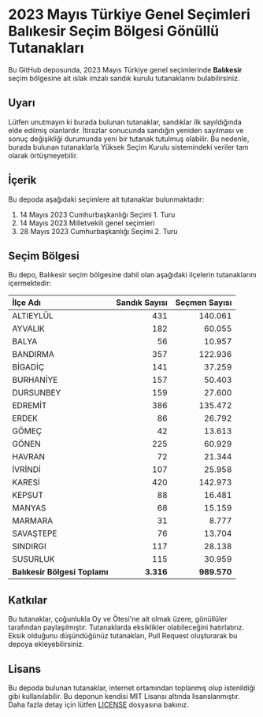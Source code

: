 # 2023 Mayıs Türkiye Genel Seçimleri Balıkesir Seçim Bölgesi Gönüllü Tutanakları

Bu GitHub deposunda, 2023 Mayıs Türkiye genel seçimlerinde **Balıkesir** seçim bölgesine ait ıslak imzalı sandık kurulu tutanaklarını bulabilirsiniz.

## Uyarı

Lütfen unutmayın ki burada bulunan tutanaklar, sandıklar ilk sayıldığında elde edilmiş olanlardır. İtirazlar sonucunda sandığın yeniden sayılması ve sonuç değişikliği durumunda yeni bir tutanak tutulmuş olabilir. Bu nedenle, burada bulunan tutanaklarla Yüksek Seçim Kurulu sistemindeki veriler tam olarak örtüşmeyebilir.

## İçerik

Bu depoda aşağıdaki seçimlere ait tutanaklar bulunmaktadır:

1. 14 Mayıs 2023 Cumhurbaşkanlığı Seçimi 1. Turu
2. 14 Mayıs 2023 Milletvekili genel seçimleri
3. 28 Mayıs 2023 Cumhurbaşkanlığı Seçimi 2. Turu

## Seçim Bölgesi

Bu depo, Balıkesir seçim bölgesine dahil olan aşağıdaki ilçelerin tutanaklarını içermektedir:

| İlçe Adı | Sandık Sayısı | Seçmen Sayısı |
| :------- | ------------: | ------------: |
 | ALTIEYLÜL  |          431  |      140.061  | 
 | AYVALIK  |          182  |       60.055  | 
 | BALYA  |           56  |       10.957  | 
 | BANDIRMA  |          357  |      122.936  | 
 | BİGADİÇ  |          141  |       37.259  | 
 | BURHANİYE  |          157  |       50.403  | 
 | DURSUNBEY  |          159  |       27.600  | 
 | EDREMİT  |          386  |      135.472  | 
 | ERDEK  |           86  |       26.792  | 
 | GÖMEÇ  |           42  |       13.613  | 
 | GÖNEN  |          225  |       60.929  | 
 | HAVRAN  |           72  |       21.344  | 
 | İVRİNDİ  |          107  |       25.958  | 
 | KARESİ  |          420  |      142.973  | 
 | KEPSUT  |           88  |       16.481  | 
 | MANYAS  |           68  |       15.159  | 
 | MARMARA  |           31  |        8.777  | 
 | SAVAŞTEPE  |           76  |       13.704  | 
 | SINDIRGI  |          117  |       28.138  | 
 | SUSURLUK  |          115  |       30.959  |
| **Balıkesir Bölgesi Toplamı**  |  **3.316**  |  **989.570**  |

## Katkılar

Bu tutanaklar, çoğunlukla Oy ve Ötesi'ne ait olmak üzere, gönüllüler tarafından paylaşılmıştır. Tutanaklarda eksiklikler olabileceğini hatırlatırız. Eksik olduğunu düşündüğünüz tutanakları, Pull Request oluşturarak bu depoya ekleyebilirsiniz.

## Lisans

Bu depoda bulunan tutanaklar, internet ortamından toplanmış olup istenildiği gibi kullanılabilir.
Bu deponun kendisi MIT Lisansı altında lisanslanmıştır. Daha fazla detay için lütfen [LICENSE](LICENSE) dosyasına bakınız.
